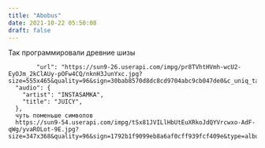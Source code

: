 ```yaml
---
title: "Abobus"
date: 2021-10-22 05:50:08
draft: false
---
```


Так программировали древние шизы

            "url": "https://sun9-26.userapi.com/impg/pr8TVhtHVmh-wcU2-EyOJm_2kClAUy-pOFw4CQ/nknH3JunYxc.jpg?size=555x465&quality=96&sign=30bab8570d8dc8cd9704abc9cb047de0&c_uniq_tag=9_IrrJY1afzCLvbWSSBfj83xcOwUayil8jEVMVR4Mho&type=album",
      "audio": {
        "artist": "INSTASAMKA",
        "title": "JUICY",
      },
      чуть поменьше символов
      https://sun9-54.userapi.com/impg/tSx81JVILlHbUtEuXRkoJdQYVrcwxo-AdF-qWg/yvaROLot-9E.jpg?size=347x368&quality=96&sign=1792b1f9099eb8a6af0cff939fcf409e&type=album
